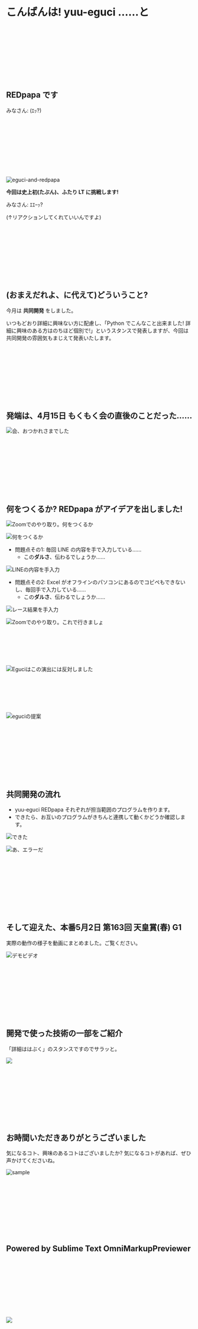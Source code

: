 こんばんは! yuu-eguci ……と
===

&nbsp;

&nbsp;

&nbsp;

&nbsp;

&nbsp;

## REDpapa です

みなさん: (ｴｯ?)

&nbsp;

&nbsp;

&nbsp;

&nbsp;

&nbsp;

![eguci-and-redpapa](https://user-images.githubusercontent.com/28250432/116212415-c4d65c80-a77f-11eb-9288-a1b7fa84fdcb.png)

**今回は史上初(たぶん)、ふたり LT に挑戦します!**

みなさん: ｴｴｰｯ?

(↑リアクションしてくれていいんですよ)

&nbsp;

&nbsp;

&nbsp;

&nbsp;

&nbsp;

## (おまえだれよ、に代えて)どういうこと?

今月は **共同開発** をしました。

いつもどおり詳細に興味ない方に配慮し、「Python でこんなこと出来ました! 詳細に興味のある方はのちほど個別で!」というスタンスで発表しますが、今回は共同開発の雰囲気もまじえて発表いたします。

&nbsp;

&nbsp;

&nbsp;

&nbsp;

&nbsp;

## 発端は、4月15日 もくもく会の直後のことだった……

![会、おつかれさまでした](https://user-images.githubusercontent.com/28250432/116836587-0775ba00-ac02-11eb-8247-61c64fe5bbcf.png)

&nbsp;

&nbsp;

&nbsp;

&nbsp;

&nbsp;

## 何をつくるか? REDpapa がアイデアを出しました!

![Zoomでのやり取り。何をつくるか](https://user-images.githubusercontent.com/28250432/116837175-460c7400-ac04-11eb-9432-afbeafdf0a23.png)

![何をつくるか](https://user-images.githubusercontent.com/28250432/116865230-33b22a80-ac44-11eb-85f6-1b3b81da0fcf.png)

- 問題点その1: 毎回 LINE の内容を手で入力している……
    - この**ダルさ**、伝わるでしょうか……

![LINEの内容を手入力](https://user-images.githubusercontent.com/28250432/116865147-05cce600-ac44-11eb-84fc-1c8c185c8c44.png)

- 問題点その2: Excel がオフラインのパソコンにあるのでコピペもできないし、毎回手で入力している……
    - この**ダルさ**、伝わるでしょうか……

![レース結果を手入力](https://user-images.githubusercontent.com/28250432/116865149-06657c80-ac44-11eb-9a95-7323700b9cd2.png)

![Zoomでのやり取り。これで行きましょ](https://user-images.githubusercontent.com/28250432/116845568-233c8880-ac21-11eb-8d07-665c364abf72.png)

&nbsp;

&nbsp;

&nbsp;

![Eguciはこの演出には反対しました](https://user-images.githubusercontent.com/28250432/116837819-e95e8880-ac06-11eb-98bb-f71423289d45.png)

&nbsp;

&nbsp;

&nbsp;

![eguciの提案](https://user-images.githubusercontent.com/28250432/116838504-933f1480-ac09-11eb-8cb7-5b9a1928ea39.png)

&nbsp;

&nbsp;

&nbsp;

&nbsp;

&nbsp;

## 共同開発の流れ

- yuu-eguci REDpapa それぞれが担当範囲のプログラムを作ります。
- できたら、お互いのプログラムがきちんと連携して動くかどうか確認します。

![できた](https://user-images.githubusercontent.com/28250432/116838811-bcac7000-ac0a-11eb-99bb-78ca47e964c5.png)

![あ、エラーだ](https://user-images.githubusercontent.com/28250432/116840069-88877e00-ac0f-11eb-8f73-1b0a0e7523d4.png)

&nbsp;

&nbsp;

&nbsp;

&nbsp;

&nbsp;

## そして迎えた、本番5月2日 第163回 天皇賞(春) G1

実際の動作の様子を動画にまとめました。ご覧ください。

![デモビデオ](https://user-images.githubusercontent.com/28250432/116844129-2afa2e00-ac1d-11eb-8e15-c95fe9e75c56.png)

&nbsp;

&nbsp;

&nbsp;

&nbsp;

&nbsp;

## 開発で使った技術の一部をご紹介

「詳細ははぶく」のスタンスですのでサラッと。

![](https://user-images.githubusercontent.com/28250432/116844835-3c443a00-ac1f-11eb-8ff3-ebaa894f1aea.png)

&nbsp;

&nbsp;

&nbsp;

&nbsp;

&nbsp;

## お時間いただきありがとうございました

気になるコト、興味のあるコトはございましたか? 気になるコトがあれば、ぜひ声かけてくださいね。

![sample](https://user-images.githubusercontent.com/28250432/116212415-c4d65c80-a77f-11eb-9288-a1b7fa84fdcb.png)

&nbsp;

&nbsp;

&nbsp;

&nbsp;

&nbsp;

## Powered by Sublime Text OmniMarkupPreviewer

&nbsp;

&nbsp;

&nbsp;

&nbsp;

&nbsp;

![](img5.png)
